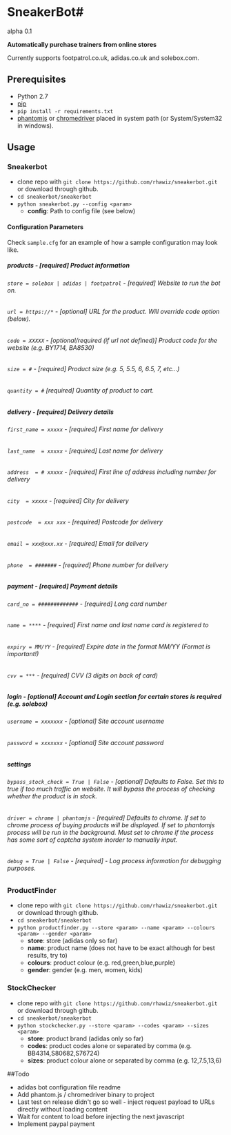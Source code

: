 
# SneakerBot#
alpha 0.1

**Automatically purchase trainers from online stores**

Currently supports footpatrol.co.uk, adidas.co.uk and solebox.com.

## Prerequisites
 * Python 2.7
 * [pip](https://pip.pypa.io/en/stable/installing/)
 * ```pip install -r requirements.txt```
 * [phantomjs](http://phantomjs.org/) or [chromedriver](https://sites.google.com/a/chromium.org/chromedriver/downloads) placed in system path (or System/System32 in windows).


## Usage
### Sneakerbot
 * clone repo with ```git clone https://github.com/rhawiz/sneakerbot.git``` or download through github.
 * ```cd sneakerbot/sneakerbot```
 * ```python sneakerbot.py --config <param>```
    * **config**: Path to config file (see below)

#### Configuration Parameters
Check ```sample.cfg``` for an example of how a sample configuration may look like.

##### **products** - [required] Product information
###### ```store = solebox | adidas | footpatrol``` - [required] Website to run the bot on. 
###### ```url = https://*``` - [optional] URL for the product. Will override code option (below).
###### ```code = XXXXX``` - [optional/required (if url not defined)] Product code for the website (e.g. BY1714, BA8530)
###### ```size = #``` - [required] Product size (e.g. 5, 5.5, 6, 6.5, 7, etc...)
###### ```quantity = #``` [required] Quantity of product to cart.

##### **delivery** - [required] Delivery details
###### ```first_name = xxxxx``` - [required] First name for delivery
###### ```last_name  = xxxxx``` - [required] Last name for delivery
###### ```address  = # xxxxx``` - [required] First line of address including number for delivery
###### ```city  = xxxxx``` - [required] City for delivery
###### ```postcode  = xxx xxx``` - [required] Postcode for delivery
###### ```email = xxx@xxx.xx``` - [required] Email for delivery
###### ```phone  = #######``` - [required] Phone number for delivery

##### **payment** - [required] Payment details
###### ```card_no = #############``` - [required] Long card number
###### ```name = ****``` - [required] First name and last name card is registered to
###### ```expiry = MM/YY``` - [required] Expire date in the format MM/YY (Format is important!)
###### ```cvv = ***``` - [required] CVV (3 digits on back of card)

##### **login** - [optional] Account and Login section for certain stores is required (e.g. solebox)
###### ```username = xxxxxxx``` - [optional] Site account username
###### ```password = xxxxxxx``` - [optional] Site account password

##### **settings**
###### ```bypass_stock_check = True | False``` - [optional] Defaults to False. Set this to true if too much traffic on website. It will bypass the process of checking whether the product is in stock.
###### ```driver = chrome | phantomjs``` - [required] Defaults to chrome. If set to chrome process of buying products will be displayed. If set to phantomjs process will be run in the background. Must set to chrome if the process has some sort of captcha system inorder to manually input.
###### ```debug = True | False``` - [required] - Log process information for debugging purposes.




### ProductFinder
 * clone repo with ```git clone https://github.com/rhawiz/sneakerbot.git``` or download through github.
 * ```cd sneakerbot/sneakerbot```
 * ```python productfinder.py --store <param> --name <param> --colours <param> --gender <param>```
    * **store**: store (adidas only so far)
    * **name**: product name (does not have to be exact although for best results, try to)
    * **colours**: product colour (e.g. red,green,blue,purple)
    * **gender**: gender (e.g. men, women, kids)

### StockChecker
 * clone repo with ```git clone https://github.com/rhawiz/sneakerbot.git``` or download through github.
 * ```cd sneakerbot/sneakerbot```
 * ```python stockchecker.py --store <param> --codes <param> --sizes <param>```
    * **store**: product brand (adidas only so far)
    * **codes**: product codes alone or separated by comma (e.g. BB4314,S80682,S76724)
    * **sizes**: product colour alone or separated by comma (e.g. 12,7.5,13,6)

##Todo
 * adidas bot configuration file readme
 * Add phantom.js / chromedriver binary to project
 * Last test on release didn't go so well - inject request payload to URLs directly without loading content
 * Wait for content to load before injecting the next javascript 
 * Implement paypal payment
 
